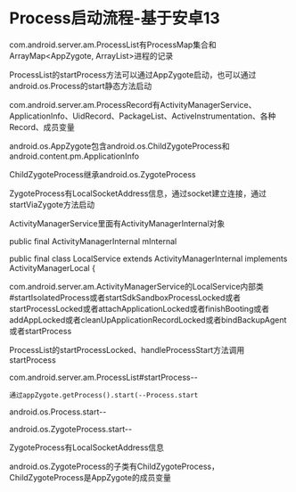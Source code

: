 # Process启动流程-基于安卓13

com.android.server.am.ProcessList有ProcessMap<AppZygote>集合和ArrayMap<AppZygote, ArrayList<ProcessRecord>>进程的记录

ProcessList的startProcess方法可以通过AppZygote启动，也可以通过android.os.Process的start静态方法启动

com.android.server.am.ProcessRecord有ActivityManagerService、ApplicationInfo、UidRecord、PackageList、ActiveInstrumentation、各种Record、成员变量

android.os.AppZygote包含android.os.ChildZygoteProcess和android.content.pm.ApplicationInfo

ChildZygoteProcess继承android.os.ZygoteProcess

ZygoteProcess有LocalSocketAddress信息，通过socket建立连接，通过startViaZygote方法启动

ActivityManagerService里面有ActivityManagerInternal对象

public final ActivityManagerInternal mInternal

public final class LocalService extends ActivityManagerInternal implements ActivityManagerLocal {

com.android.server.am.ActivityManagerService的LocalService内部类#startIsolatedProcess或者startSdkSandboxProcessLocked或者startProcessLocked或者attachApplicationLocked或者finishBooting或者addAppLocked或者cleanUpApplicationRecordLocked或者bindBackupAgent或者startProcess

ProcessList的startProcessLocked、handleProcessStart方法调用startProcess

com.android.server.am.ProcessList#startProcess--

    通过appZygote.getProcess().start(--Process.start

android.os.Process.start--

android.os.ZygoteProcess.start--

ZygoteProcess有LocalSocketAddress信息

android.os.ZygoteProcess的子类有ChildZygoteProcess，ChildZygoteProcess是AppZygote的成员变量